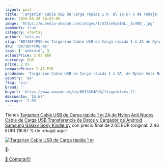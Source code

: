 ```yaml
---
layout: post
title: 'Targarian Cable USB de Carga rápida 1 m  al 16.67 % de rebaja'
date: 2020-08-26 14:02:05
image: 'https://m.media-amazon.com/images/I/51SleGcmImL._SL400_.jpg'
comments: true
category: ofertas
author: 'tole.es'
slug: 'B0738F4P9G-es Targarian Cable USB de Carga rápida 1 m 2A de Nylon Anti...'
sku: 'B0738F4P9G-es'
tags: [ 'android', ]
actualPrice: 2.05 EUR
currency: EUR
price: 2.05
comparePrice: 2.46 EUR
prodname: 'Targarian Cable USB de Carga rápida 1 m 2A  de Nylon Anti Nudos Cable de Carga USB  Transferencia de Datos y Cargador de Android  Samsung Galaxy  Sony  Kindle by'
country: 'es'
flag: '🇪🇸'
brand: ''
buyurl: 'https://www.amazon.es/dp/B0738F4P9G/?tag=tolees-21'
descuento: '16.67'
average: '2.05'
---
```


Tienes [Targarian Cable USB de Carga rápida 1 m 2A  de Nylon Anti Nudos Cable de Carga USB  Transferencia de Datos y Cargador de Android  Samsung Galaxy  Sony  Kindle by](https://www.amazon.es/dp/B0738F4P9G/?tag=tolees-21) con precio final de  2.05 EUR (original: 2.46 EUR) (16.67 %  de rebaja) aqui!

[![Targarian Cable USB de Carga rápida 1 m ](https://m.media-amazon.com/images/I/51SleGcmImL._SL400_.jpg)](https://www.amazon.es/dp/B0738F4P9G/?tag=tolees-21)

🔎:


[🛒 Comprar!!!](https://www.amazon.es/dp/B0738F4P9G/?tag=tolees-21)
